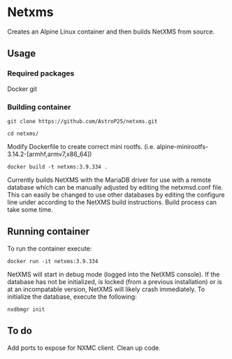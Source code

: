 # Netxms
Creates an Alpine Linux container and then builds NetXMS from source.

## Usage
### Required packages
Docker
git
### Building container
```
git clone https://github.com/AstroP25/netxms.git
```
```
cd netxms/
```
Modify Dockerfile to create correct mini rootfs.
(i.e. alpine-minirootfs-3.14.2-[armhf,armv7,x86_64])
```
docker build -t netxms:3.9.334 .
```
Currently builds NetXMS with the MariaDB driver for use with a remote database which can be manually adjusted by editing the netxmsd.conf file. This can easily be changed to use other databases by editing the configure line under according to the NetXMS build instructions. Build process can take some time.

## Running container
To run the container execute:
```
docker run -it netxms:3.9.334
```
NetXMS will start in debug mode (logged into the NetXMS console). If the database has not be initialized, is locked (from a previous installation) or is at an incompatable version, NetXMS will likely crash immediately. To initialize the database, execute the following:
```
nxdbmgr init
```

## To do
Add ports to expose for NXMC client.
Clean up code.

